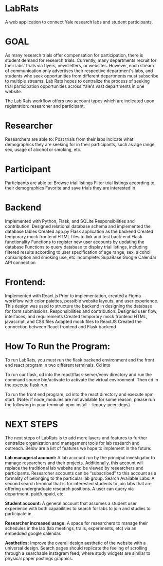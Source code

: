 # LabRats
A web application to connect Yale research labs and student participants.

# GOAL

As many research trials offer compensation for participation, there is student demand for research trials. Currently, many departments recruit for their labs' trials via flyers, newsletters, or websites. However, each stream of communication only advertises their respective department's labs, and students who seek opportunities from different departments must subscribe to multiple streams. Lab Rats hopes to centralize the process of seeking trial participation opportunities across Yale's vast departments in one website.

The Lab Rats workflow offers two account types which are indicated upon registration: researcher and participant.
# Researcher
Researchers are able to:
Post trials from their labs
Indicate what demographics they are seeking for in their participants, such as age range, sex, usage of alcohol or smoking, etc.
# Participant
Participants are able to:
Browse trial listings
Filter trial listings according to their demographics
Favorite and save trials they are interested in

# Backend
Implemented with Python, Flask, and SQLite
Responsibilities and contribution:
Designed relational database schema and implemented the database tables
Created app.py Flask application as the backend
Created temporary mock frontend HTML files to link and test back-end Flask functionality
Functions to register new user accounts by updating the database
Functions to query database to display trial listings, including filtered results according to user specification of age range, sex, alcohol consumption and smoking use, etc
Incomplete: SupaBase Google Calendar API connection

# Frontend: 
Implemented with React.js
Prior to implementation, created a Figma workflow with color palettes, possible website layouts, and user experience. This design was used to structure the backend in designing the database for form submissions. 
Responsibilities and contribution:
Designed user flow, interfaces, and requirements
Created temporary mock frontend HTML, javascript, and CSS files
Adapted mock files to ReactJS
Created the connection between React frontend and Flask backend

# How To Run the Program:
To run LabRats, you must run the flask backend environment and the front end react program in two different terminals. Cd into 

To run our flask, cd into the react/flask-server/venv directory and run the command source bin/activate to activate the virtual environment. Then cd in the execute flask run. 

To run the front end program, cd into the react directory and execute npm start. (Note: if node_modules are not available for some reason, please run the following in your terminal: npm install --legacy-peer-deps) 

# NEXT STEPS
The next steps of LabRats is to add more layers and features to further centralize organization and management tools for lab research and outreach. Below are a list of features we hope to implement in the future: 

**Lab managerial account:** A lab account run by the principal investigator to manage researchers and their projects. Additionally, this account will replace the traditional lab website and be viewed by researchers and participants. Researcher accounts can be “subscribed” to this account as a formality of belonging to the particular lab group. 
Search Available Labs: A second search terminal that is for interested students to join labs that are offering undergraduate research positions. A user can query via department, paid/unpaid, etc. 

**Student account:** A general account that assumes a student user experience with both capabilities to search for labs to join and studies to participate in. 

**Researcher increased usage:** A space for researchers to manage their schedules in the lab (lab meetings, trails, experiments, etc) via an embedded google calendar.  

**Aesthetics:** Improve the overall design aesthetic of the website with a universal design. Search pages should replicate the feeling of scrolling through a searchable instagram feed, where study widgets are similar to physical paper postings graphics. 





